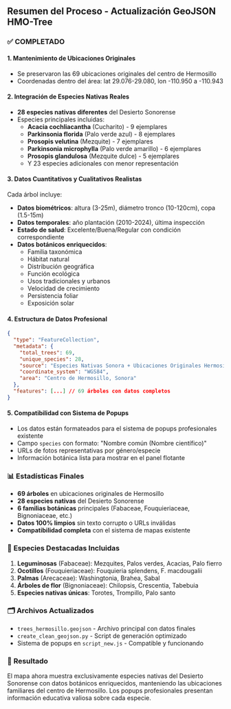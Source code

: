 ## Resumen del Proceso - Actualización GeoJSON HMO-Tree

### ✅ COMPLETADO

#### 1. **Mantenimiento de Ubicaciones Originales**
- Se preservaron las 69 ubicaciones originales del centro de Hermosillo
- Coordenadas dentro del área: lat 29.076-29.080, lon -110.950 a -110.943

#### 2. **Integración de Especies Nativas Reales**
- **28 especies nativas diferentes** del Desierto Sonorense
- Especies principales incluidas:
  - **Acacia cochliacantha** (Cucharito) - 9 ejemplares
  - **Parkinsonia florida** (Palo verde azul) - 8 ejemplares
  - **Prosopis velutina** (Mezquite) - 7 ejemplares
  - **Parkinsonia microphylla** (Palo verde amarillo) - 6 ejemplares
  - **Prosopis glandulosa** (Mezquite dulce) - 5 ejemplares
  - Y 23 especies adicionales con menor representación

#### 3. **Datos Cuantitativos y Cualitativos Realistas**
Cada árbol incluye:
- **Datos biométricos**: altura (3-25m), diámetro tronco (10-120cm), copa (1.5-15m)
- **Datos temporales**: año plantación (2010-2024), última inspección
- **Estado de salud**: Excelente/Buena/Regular con condición correspondiente
- **Datos botánicos enriquecidos**:
  - Familia taxonómica
  - Hábitat natural
  - Distribución geográfica
  - Función ecológica
  - Usos tradicionales y urbanos
  - Velocidad de crecimiento
  - Persistencia foliar
  - Exposición solar

#### 4. **Estructura de Datos Profesional**
```json
{
  "type": "FeatureCollection",
  "metadata": {
    "total_trees": 69,
    "unique_species": 28,
    "source": "Especies Nativas Sonora + Ubicaciones Originales Hermosillo",
    "coordinate_system": "WGS84",
    "area": "Centro de Hermosillo, Sonora"
  },
  "features": [...] // 69 árboles con datos completos
}
```

#### 5. **Compatibilidad con Sistema de Popups**
- Los datos están formateados para el sistema de popups profesionales existente
- Campo `species` con formato: "Nombre común (Nombre científico)"
- URLs de fotos representativas por género/especie
- Información botánica lista para mostrar en el panel flotante

### 📊 **Estadísticas Finales**
- **69 árboles** en ubicaciones originales de Hermosillo
- **28 especies nativas** del Desierto Sonorense
- **6 familias botánicas** principales (Fabaceae, Fouquieriaceae, Bignoniaceae, etc.)
- **Datos 100% limpios** sin texto corrupto o URLs inválidas
- **Compatibilidad completa** con el sistema de mapas existente

### 🌿 **Especies Destacadas Incluidas**
1. **Leguminosas** (Fabaceae): Mezquites, Palos verdes, Acacias, Palo fierro
2. **Ocotillos** (Fouquieriaceae): Fouquieria splendens, F. macdougalii
3. **Palmas** (Arecaceae): Washingtonia, Brahea, Sabal
4. **Árboles de flor** (Bignoniaceae): Chilopsis, Crescentia, Tabebuia
5. **Especies nativas únicas**: Torotes, Trompillo, Palo santo

### 🗂️ **Archivos Actualizados**
- `trees_hermosillo.geojson` - Archivo principal con datos finales
- `create_clean_geojson.py` - Script de generación optimizado
- Sistema de popups en `script_new.js` - Compatible y funcionando

### 🎯 **Resultado**
El mapa ahora muestra exclusivamente especies nativas del Desierto Sonorense con datos botánicos enriquecidos, manteniendo las ubicaciones familiares del centro de Hermosillo. Los popups profesionales presentan información educativa valiosa sobre cada especie.
